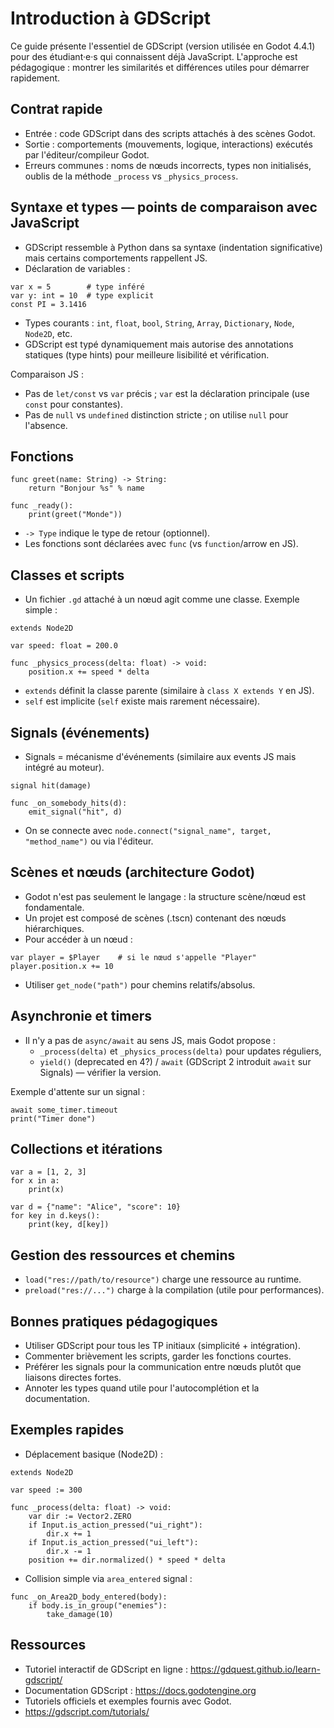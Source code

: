 # Introduction à GDScript

Ce guide présente l'essentiel de GDScript (version utilisée en Godot 4.4.1) pour des étudiant·e·s qui connaissent déjà JavaScript. L'approche est pédagogique : montrer les similarités et différences utiles pour démarrer rapidement.

## Contrat rapide
- Entrée : code GDScript dans des scripts attachés à des scènes Godot.
- Sortie : comportements (mouvements, logique, interactions) exécutés par l'éditeur/compileur Godot.
- Erreurs communes : noms de nœuds incorrects, types non initialisés, oublis de la méthode `_process` vs `_physics_process`.

## Syntaxe et types — points de comparaison avec JavaScript
- GDScript ressemble à Python dans sa syntaxe (indentation significative) mais certains comportements rappellent JS.
- Déclaration de variables :

```gdscript
var x = 5        # type inféré
var y: int = 10  # type explicit
const PI = 3.1416
```

- Types courants : `int`, `float`, `bool`, `String`, `Array`, `Dictionary`, `Node`, `Node2D`, etc.
- GDScript est typé dynamiquement mais autorise des annotations statiques (type hints) pour meilleure lisibilité et vérification.

Comparaison JS :
- Pas de `let/const` vs `var` précis ; `var` est la déclaration principale (use `const` pour constantes).
- Pas de `null` vs `undefined` distinction stricte ; on utilise `null` pour l'absence.

## Fonctions

```gdscript
func greet(name: String) -> String:
    return "Bonjour %s" % name

func _ready():
    print(greet("Monde"))
```

- `-> Type` indique le type de retour (optionnel).
- Les fonctions sont déclarées avec `func` (vs `function`/arrow en JS).

## Classes et scripts
- Un fichier `.gd` attaché à un nœud agit comme une classe. Exemple simple :

```gdscript
extends Node2D

var speed: float = 200.0

func _physics_process(delta: float) -> void:
    position.x += speed * delta
```

- `extends` définit la classe parente (similaire à `class X extends Y` en JS).
- `self` est implicite (`self` existe mais rarement nécessaire).

## Signals (événements)
- Signals = mécanisme d'événements (similaire aux events JS mais intégré au moteur).

```gdscript
signal hit(damage)

func _on_somebody_hits(d):
    emit_signal("hit", d)
```

- On se connecte avec `node.connect("signal_name", target, "method_name")` ou via l'éditeur.

## Scènes et nœuds (architecture Godot)
- Godot n'est pas seulement le langage : la structure scène/nœud est fondamentale.
- Un projet est composé de scènes (.tscn) contenant des nœuds hiérarchiques.
- Pour accéder à un nœud :

```gdscript
var player = $Player    # si le nœud s'appelle "Player"
player.position.x += 10
```

- Utiliser `get_node("path")` pour chemins relatifs/absolus.

## Asynchronie et timers
- Il n'y a pas de `async/await` au sens JS, mais Godot propose :
  - `_process(delta)` et `_physics_process(delta)` pour updates réguliers,
  - `yield()` (deprecated en 4?) / `await` (GDScript 2 introduit `await` sur Signals) — vérifier la version.

Exemple d'attente sur un signal :

```gdscript
await some_timer.timeout
print("Timer done")
```

## Collections et itérations

```gdscript
var a = [1, 2, 3]
for x in a:
    print(x)

var d = {"name": "Alice", "score": 10}
for key in d.keys():
    print(key, d[key])
```

## Gestion des ressources et chemins
- `load("res://path/to/resource")` charge une ressource au runtime.
- `preload("res://...")` charge à la compilation (utile pour performances).

## Bonnes pratiques pédagogiques
- Utiliser GDScript pour tous les TP initiaux (simplicité + intégration).
- Commenter brièvement les scripts, garder les fonctions courtes.
- Préférer les signals pour la communication entre nœuds plutôt que liaisons directes fortes.
- Annoter les types quand utile pour l'autocomplétion et la documentation.

## Exemples rapides
- Déplacement basique (Node2D) :

```gdscript
extends Node2D

var speed := 300

func _process(delta: float) -> void:
    var dir := Vector2.ZERO
    if Input.is_action_pressed("ui_right"):
        dir.x += 1
    if Input.is_action_pressed("ui_left"):
        dir.x -= 1
    position += dir.normalized() * speed * delta
```

- Collision simple via `area_entered` signal :

```gdscript
func _on_Area2D_body_entered(body):
    if body.is_in_group("enemies"):
        take_damage(10)
```

## Ressources
- Tutoriel interactif de GDScript en ligne : https://gdquest.github.io/learn-gdscript/
- Documentation GDScript : https://docs.godotengine.org
- Tutoriels officiels et exemples fournis avec Godot.
- https://gdscript.com/tutorials/
